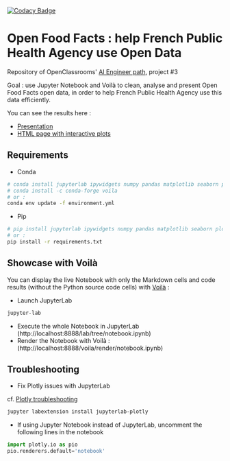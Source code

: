 [![Codacy Badge](https://app.codacy.com/project/badge/Grade/dbacd5a1e5a64c41875d250d7eac59c0)](https://www.codacy.com/gh/fleuryc/oc_ingenieur-ia_P3-Preparez-des-donnees-pour-un-organisme-de-sante-publique/dashboard)

# Open Food Facts : help French Public Health Agency use Open Data

Repository of OpenClassrooms' [AI Engineer path](https://openclassrooms.com/fr/paths/188-ingenieur-ia), project #3

Goal : use Jupyter Notebook and Voilà to clean, analyse and present Open Food Facts open data, in order to help French Public Health Agency use this data efficiently.

You can see the results here :
-   [Presentation](https://fleuryc.github.io/oc_ingenieur-ia_P3-Preparez-des-donnees-pour-un-organisme-de-sante-publique/index.html)
-   [HTML page with interactive plots](https://fleuryc.github.io/oc_ingenieur-ia_P3-Preparez-des-donnees-pour-un-organisme-de-sante-publique/notebook.html)

## Requirements

-   Conda

````bash
# conda install jupyterlab ipywidgets numpy pandas matplotlib seaborn plotly statsmodels scikit-learn scikit-learn-intelex
# conda install -c conda-forge voila
# or :
conda env update -f environment.yml
````

-   Pip

```bash
# pip install jupyterlab ipywidgets numpy pandas matplotlib seaborn plotly statsmodels scikit-learn scikit-learn-intelex voila
# or :
pip install -r requirements.txt
```

## Showcase with Voilà

You can display the live Notebook with only the Markdown cells and code results (without the Python source code cells) with [Voilà](https://github.com/voila-dashboards/voila) :

-   Launch JupyterLab

````bash
jupyter-lab
````

-   Execute the whole Notebook in JupyterLab (http://localhost:8888/lab/tree/notebook.ipynb)
-   Render the Notebook with Voilà : (http://localhost:8888/voila/render/notebook.ipynb)

## Troubleshooting

-   Fix Plotly issues with JupyterLab

cf. [Plotly troubleshooting](https://plotly.com/python/troubleshooting/#jupyterlab-problems)

```bash
jupyter labextension install jupyterlab-plotly
```

-   If using Jupyter Notebook instead of JupyterLab, uncomment the following lines in the notebook

````python
import plotly.io as pio
pio.renderers.default='notebook'
````
